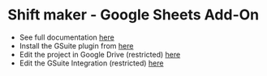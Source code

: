 # Shift maker - Google Sheets Add-On

* See full documentation [here](https://barak-itkin.github.io/shift-maker/)
* Install the GSuite plugin from [here](https://gsuite.google.com/marketplace/app/shift_maker/687364516742)
* Edit the project in Google Drive (restricted) [here](https://script.google.com/d/1Yr6faWa1O5KQkRlk5fkH1Z7b4RwMrk-woFuBzn2Hptn9EyBUY4rlpfZV/edit)
* Edit the GSuite Integration (restricted) [here](https://console.cloud.google.com/apis/api/appsmarket-component.googleapis.com/googleapps_sdk?project=il-con-shift-maker)
